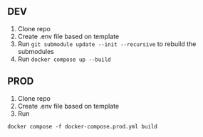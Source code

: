 ## DEV

1. Clone repo
2. Create .env file based on template
3. Run `git submodule update --init --recursive` to rebuild the submodules
4. Run `docker compose up --build`



## PROD

1. Clone repo
2. Create .env file based on template
3. Run
```
docker compose -f docker-compose.prod.yml build
```
